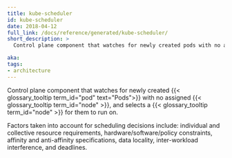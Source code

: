 ```yaml
---
title: kube-scheduler
id: kube-scheduler
date: 2018-04-12
full_link: /docs/reference/generated/kube-scheduler/
short_description: >
  Control plane component that watches for newly created pods with no assigned node, and selects a node for them to run on.

aka: 
tags:
- architecture
---
```

Control plane component that watches for newly created
{{< glossary_tooltip term_id="pod" text="Pods">}} with no assigned
{{< glossary_tooltip term_id="node" >}}, and selects a
{{< glossary_tooltip term_id="node" >}} for them to run on.

<!--more-->

Factors taken into account for scheduling decisions include:
individual and collective resource requirements, hardware/software/policy
constraints, affinity and anti-affinity specifications, data locality,
inter-workload interference, and deadlines.
